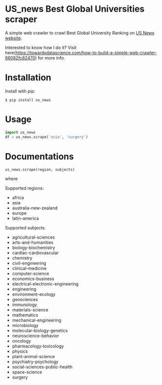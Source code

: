 # US_news Best Global Universities scraper
A simple web crawler to crawl Best Global University Ranking on [US News website](https://www.usnews.com/education/best-global-universities).

Interested to know how I do it? Visit here(https://towardsdatascience.com/how-to-build-a-simple-web-crawler-66082fc82470) for more info.

# Installation
Install with pip:

`$ pip install us_news`

# Usage

```Python
import us_news
df = us_news.scrape('asia', 'surgery')

```

# Documentations

`us_news.scrape(region, subjects)`

where

Supported regions:
- africa
- asia
- australia-new-zealand
- europe
- latin-america

Supported subjects:
- agricultural-sciences
- arts-and-humanities
- biology-biochemistry
- cardiac-cardiovascular
- chemistry
- civil-engineering
- clinical-medicine
- computer-science
- economics-business
- electrical-electronic-engineering
- engineering
- environment-ecology
- geosciences
- immunology
- materials-science
- mathematics
- mechanical-engineering
- microbiology
- molecular-biology-genetics
- neuroscience-behavior
- oncology
- pharmacology-toxicology
- physics
- plant-animal-science
- psychiatry-psychology
- social-sciences-public-health
- space-science
- surgery


